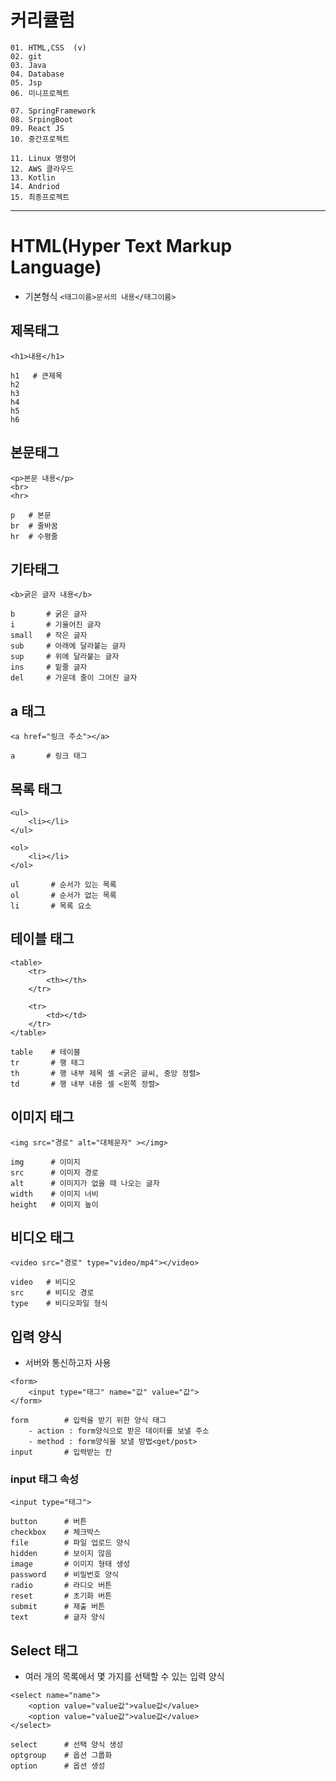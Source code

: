 # 커리큘럼
```
01. HTML,CSS  (v)
02. git
03. Java
04. Database
05. Jsp
06. 미니프로젝트

07. SpringFramework
08. SrpingBoot
09. React JS
10. 중간프로젝트

11. Linux 명령어
12. AWS 클라우드
13. Kotlin
14. Andriod
15. 최종프로젝트
```

---

# HTML(Hyper Text Markup Language)
+ 기본형식
`<태그이름>문서의 내용</태그이름>`

## 제목태그
```
<h1>내용</h1>

h1   # 큰제목
h2
h3
h4
h5
h6
```

## 본문태그
```
<p>본문 내용</p>
<br>
<hr>

p   # 본문
br  # 줄바꿈 
hr  # 수평줄
```

## 기타태그
```
<b>굵은 글자 내용</b>

b       # 굵은 글자
i       # 기울어진 글자
small   # 작은 글자
sub     # 아래에 달라붙는 글자
sup     # 위에 달라붙는 글자
ins     # 밑줄 글자
del     # 가운데 줄이 그어진 글자
```

## a 태그
```
<a href="링크 주소"></a>

a       # 링크 태그
```

## 목록 태그
```
<ul>
    <li></li>
</ul>

<ol>
    <li></li>
</ol>

ul       # 순서가 있는 목록
ol       # 순서가 없는 목록
li       # 목록 요소
```

## 테이블 태그
```
<table>
    <tr>
        <th></th>
    </tr>

    <tr>
        <td></td>
    </tr>
</table>

table    # 테이블
tr       # 행 태그
th       # 행 내부 제목 셀 <굵은 글씨, 중앙 정렬>
td       # 행 내부 내용 셀 <왼쪽 정렬>
```

## 이미지 태그
```
<img src="경로" alt="대체문자" ></img>

img      # 이미지
src      # 이미지 경로
alt      # 이미지가 없을 때 나오는 글자
width    # 이미지 너비
height   # 이미지 높이
```

## 비디오 태그
```
<video src="경로" type="video/mp4"></video>

video   # 비디오
src     # 비디오 경로
type    # 비디오파일 형식
```

## 입력 양식
- 서버와 통신하고자 사용


```
<form>
    <input type="태그" name="값" value="값">
</form>

form        # 입력을 받기 위한 양식 태그
    - action : form양식으로 받은 데이터를 보낼 주소
    - method : form양식을 보낼 방법<get/post>
input       # 입력받는 칸
```


### input 태그 속성
```
<input type="태그">

button      # 버튼
checkbox    # 체크박스
file        # 파일 업로드 양식
hidden      # 보이지 않음
image       # 이미지 형태 생성
password    # 비밀번호 양식
radio       # 라디오 버튼
reset       # 초기화 버튼
submit      # 제출 버튼
text        # 글자 양식
```

## Select 태그
- 여러 개의 목록에서 몇 가지를 선택할 수 있는 입력 양식


```
<select name="name">
    <option value="value값">value값</value>
    <option value="value값">value값</value>
</select>

select      # 선택 양식 생성
optgroup    # 옵션 그룹화
option      # 옵션 생성
```
